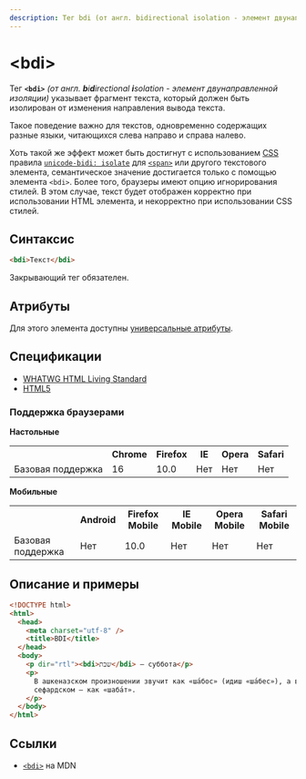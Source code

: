```yaml
---
description: Тег bdi (от англ. bidirectional isolation - элемент двунаправленной изоляции) указывает фрагмент текста, который должен быть изолирован от изменения направления вывода текста
---
```


# &lt;bdi&gt;

Тег **`<bdi>`** _(от англ. **b**i**d**irectional **i**solation - элемент двунаправленной изоляции)_ указывает фрагмент текста, который должен быть изолирован от изменения направления вывода текста.

Такое поведение важно для текстов, одновременно содержащих разные языки, читающихся слева направо и справа налево.

Хоть такой же эффект может быть достигнут с использованием [CSS](/css/) правила [`unicode-bidi: isolate`](/css/unicode-bidi/) для [`<span>`](span.md) или другого текстового элемента, семантическое значение достигается только с помощью элемента `<bdi>`. Более того, браузеры имеют опцию игнорирования стилей. В этом случае, текст будет отображен корректно при использовании HTML элемента, и некорректно при использовании CSS стилей.

## Синтаксис

```html
<bdi>Текст</bdi>
```

Закрывающий тег обязателен.

## Атрибуты

Для этого элемента доступны [универсальные атрибуты](uni-attr.md).

## Спецификации

- [WHATWG HTML Living Standard](https://html.spec.whatwg.org/multipage/text-level-semantics.html#the-bdi-element)
- [HTML5](http://www.w3.org/TR/html5/the-bdi-element.html#the-bdi-element)

### Поддержка браузерами

**Настольные**

<table>
<tr><th></th><th>Chrome</th><th>Firefox</th><th>IE</th><th>Opera</th><th>Safari</th></tr>
<tr><td>Базовая поддержка</td><td>16</td><td>10.0</td><td>Нет</td><td>Нет</td><td>Нет</td></tr>
</table>

**Мобильные**

<table>
<tr><th></th><th>Android</th><th>Firefox Mobile</th><th>IE Mobile</th><th>Opera Mobile</th><th>Safari Mobile</th></tr>
<tr><td>Базовая поддержка</td><td>Нет</td><td>10.0</td><td>Нет</td><td>Нет</td><td>Нет</td></tr>
</table>

## Описание и примеры

```html
<!DOCTYPE html>
<html>
  <head>
    <meta charset="utf-8" />
    <title>BDI</title>
  </head>
  <body>
    <p dir="rtl"><bdi>שבת</bdi> — суббота</p>
    <p>
      В ашкеназском произношении звучит как «ша́бос» (идиш «ша́бес»), а в
      сефардском — как «шаба́т».
    </p>
  </body>
</html>
```

## Ссылки

- [`<bdi>`](https://developer.mozilla.org/ru/docs/Web/HTML/Element/bdi) на MDN
